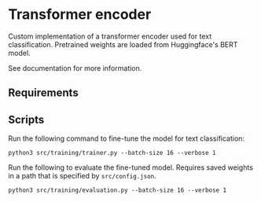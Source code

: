 # Transformer encoder

Custom implementation of a transformer encoder used for text classification.
Pretrained weights are loaded from Huggingface's BERT model.

See documentation for more information.

## Requirements


## Scripts

Run the following command to fine-tune the model for text classification:
```
python3 src/training/trainer.py --batch-size 16 --verbose 1
```

Run the following to evaluate the fine-tuned model. Requires saved weights 
in a path that is specified by ``src/config.json``.
```
python3 src/training/evaluation.py --batch-size 16 --verbose 1
```


